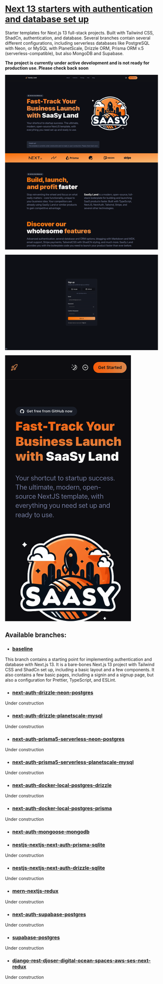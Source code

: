 # [Next 13 starters with authentication and database set up](https://saasyland.com)

Starter templates for Next.js 13 full-stack projects. Built with Tailwind CSS, ShadCn, authentication, and database. Several branches contain several different configurations, including serverless databases like PostgreSQL with Neon, or MySQL with PlanetScale, Drizzle ORM, Prisma ORM v.5 (serverless-compatible), but also MongoDB and Supabase.

**The project is currently under active development and is not ready for production use. Please check back soon**

![public/images/screenshots/screenshot_1](./public/images/screenshots/screenshot_1.png)

![public/images/screenshots/screenshot_2](./public/images/screenshots/screenshot_2.png)

![public/images/screenshots/screenshot_3](./public/images/screenshots/screenshot_3.png)

## Available branches:

- ### [baseline](https://github.com/pjborowiecki/SAASY-LAND-Next-13-Starters-With-Authentication-And-Database-Implemented/tree/baseline)

This branch contains a starting point for implementing authentication and database with Next.js 13. It is a bare-bones Next.js 13 project with Tailwind CSS and ShadCn set up, including a basic layout and a few components. It also contains a few basic pages, including a signin and a signup page, but also a configuration for Prettier, TypeScript, and ESLint.

- ### [next-auth-drizzle-neon-postgres](https://github.com/pjborowiecki/SAASY-LAND-Next-13-Starters-With-Authentication-And-Database-Implemented/tree/next-auth-drizzle-neon-postgres)

Under construction

- ### [next-auth-drizzle-planetscale-mysql]()

Under construction

- ### [next-auth-prisma5-serverless-neon-postgres](https://github.com/pjborowiecki/SAASY-LAND-Next-13-Starters-With-Authentication-And-Database-Implemented/tree/next-auth-prisma5-serverless-neon-postgres)

Under construction

- ### [next-auth-prisma5-serverless-planetscale-mysql](https://github.com/pjborowiecki/SAASY-LAND-Next-13-Starters-With-Authentication-And-Database-Implemented/tree/next-auth-prisma5-serverless-planetscale-mysql)

Under construction

- ### [next-auth-docker-local-postgres-drizzle](https://github.com/pjborowiecki/SAASY-LAND-Next-13-Starters-With-Authentication-And-Database-Implemented/tree/next-auth-docker-local-postgres-drizzle)

Under construction

- ### [next-auth-docker-local-postgres-prisma](https://github.com/pjborowiecki/SAASY-LAND-Next-13-Starters-With-Authentication-And-Database-Implemented/tree/next-auth-docker-local-postgres-prisma)

Under construction

- ### [next-auth-mongoose-mongodb](https://github.com/pjborowiecki/SAASY-LAND-Next-13-Starters-With-Authentication-And-Database-Implemented/tree/next-auth-mongoose-mongodb)

- ### [nestjs-nextjs-next-auth-prisma-sqlite](https://github.com/pjborowiecki/SAASY-LAND-Next-13-Starters-With-Authentication-And-Database-Implemented/tree/nestjs-nextjs-next-auth-prisma-sqlite)

Under construction

- ### [nestjs-nextjs-next-auth-drizzle-sqlite](https://github.com/pjborowiecki/SAASY-LAND-Next-13-Starters-With-Authentication-And-Database-Implemented/tree/nestjs-nextjs-next-auth-drizzle-sqlite)

Under construction

- ### [mern-nextjs-redux](https://github.com/pjborowiecki/SAASY-LAND-Next-13-Starters-With-Authentication-And-Database-Implemented/tree/mern-nextjs-redux)

Under construction

- ### [next-auth-supabase-postgres](https://github.com/pjborowiecki/SAASY-LAND-Next-13-Starters-With-Authentication-And-Database-Implemented/tree/next-auth-supabase-postgres)

Under construction

- ### [supabase-postgres](https://github.com/pjborowiecki/SAASY-LAND-Next-13-Starters-With-Authentication-And-Database-Implemented/tree/supabase-postgres)

Under construction

- ### [django-rest-djoser-digital-ocean-spaces-aws-ses-next-redux](https://github.com/pjborowiecki/SAASY-LAND-Next-13-Starters-With-Authentication-And-Database-Implemented/tree/django-rest-djoser-digital-ocean-spaces-aws-ses-next-redux)

Under construction
